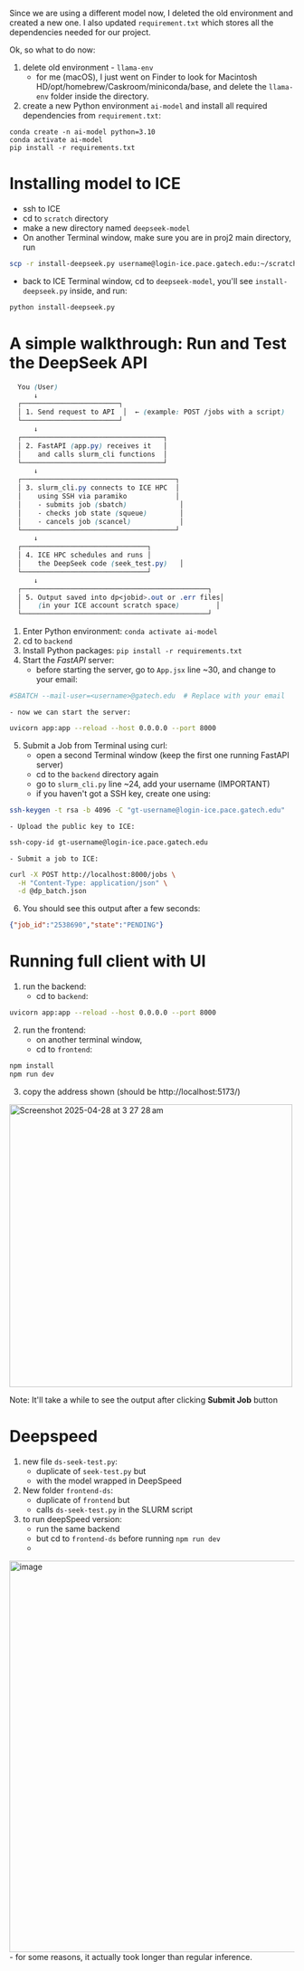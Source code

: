 Since we are using a different model now, I deleted the old environment and created a new one. I also updated `requirement.txt` which stores all the dependencies needed for our project.

Ok, so what to do now:
1. delete old environment - `llama-env`
    - for me (macOS), I just went on Finder to look for Macintosh HD/opt/homebrew/Caskroom/miniconda/base, and delete the `llama-env` folder inside the directory.
2. create a new Python environment `ai-model` and install all required dependencies from `requirement.txt`:
``` shell
conda create -n ai-model python=3.10
conda activate ai-model
pip install -r requirements.txt
```
# Installing model to ICE
- ssh to ICE
- cd to `scratch` directory
- make a new directory named `deepseek-model`
- On another Terminal window, make sure you are in proj2 main directory, run 
```bash
scp -r install-deepseek.py username@login-ice.pace.gatech.edu:~/scratch/deepseek-model
```
- back to ICE Terminal window, cd to `deepseek-model`, you'll see `install-deepseek.py` inside, and run:
```bash
python install-deepseek.py
```

# A simple walkthrough: Run and Test the DeepSeek API
```scss
  You (User) 
      ↓
  ┌────────────────────────┐
  │ 1. Send request to API  │  ← (example: POST /jobs with a script)
  └────────────────────────┘
      ↓
  ┌───────────────────────────────────┐
  │ 2. FastAPI (app.py) receives it   │
  │    and calls slurm_cli functions  │
  └───────────────────────────────────┘
      ↓
  ┌──────────────────────────────────────┐
  │ 3. slurm_cli.py connects to ICE HPC  │
  │    using SSH via paramiko            │
  │    - submits job (sbatch)             │
  │    - checks job state (squeue)        │
  │    - cancels job (scancel)            │
  └──────────────────────────────────────┘
      ↓
  ┌───────────────────────────────┐
  │ 4. ICE HPC schedules and runs │
  │    the DeepSeek code (seek_test.py)   │
  └───────────────────────────────┘
      ↓
  ┌──────────────────────────────────────────────┐
  │ 5. Output saved into dp<jobid>.out or .err files│
  │    (in your ICE account scratch space)         │
  └──────────────────────────────────────────────┘

```
1. Enter Python environment: `conda activate ai-model`
2. cd to `backend` 
3. Install Python packages: `pip install -r requirements.txt`
4. Start the *FastAPI* server:
    - before starting the server, go to `App.jsx` line ~30, and change to your email:
```bash
#SBATCH --mail-user=<username>@gatech.edu  # Replace with your email
```
    - now we can start the server:
```bash
uvicorn app:app --reload --host 0.0.0.0 --port 8000
```
5. Submit a Job from Terminal using curl:
	- open a second Terminal window (keep the first one running FastAPI server)
	- cd to the `backend` directory again
    - go to `slurm_cli.py` line ~24, add your username (IMPORTANT)
    - if you haven't got a SSH key, create one using:
```bash
ssh-keygen -t rsa -b 4096 -C "gt-username@login-ice.pace.gatech.edu"
```
    - Upload the public key to ICE:
```bash
ssh-copy-id gt-username@login-ice.pace.gatech.edu
```
    - Submit a job to ICE:
```bash
curl -X POST http://localhost:8000/jobs \
  -H "Content-Type: application/json" \
  -d @dp_batch.json
```
6. You should see this output after a few seconds:
```json
{"job_id":"2538690","state":"PENDING"}
```

# Running full client with UI
1. run the backend:
    - cd to `backend`:
```bash
uvicorn app:app --reload --host 0.0.0.0 --port 8000
```
2. run the frontend:
    - on another terminal window,
    - cd to `frontend`:
```bash
npm install
npm run dev
```
3. copy the address shown (should be http://localhost:5173/)

<img width="500" alt="Screenshot 2025-04-28 at 3 27 28 am" src="https://github.com/user-attachments/assets/7bff6a3a-a69e-4c2c-a0d5-b303f848c195" />

Note: It'll take a while to see the output after clicking **Submit Job** button

# Deepspeed
1. new file `ds-seek-test.py`:
    - duplicate of `seek-test.py` but
    - with the model wrapped in DeepSpeed
2. New folder `frontend-ds`:
    - duplicate of `frontend` but
    - calls `ds-seek-test.py` in the SLURM script
3. to run deepSpeed version:
    - run the same backend
    - but cd to `frontend-ds` before running `npm run dev`
    - 
<img width="692" alt="image" src="https://github.com/user-attachments/assets/e0834b5b-b1a2-4d63-9915-abd9c207f6fa" />
- for some reasons, it actually took longer than regular inference.
